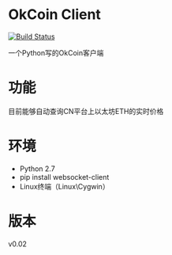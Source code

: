 # OkCoin Client

[![Build Status](https://travis-ci.org/HsingPeng/okcoin_client.svg?branch=master)](https://travis-ci.org/HsingPeng/okcoin_client)

一个Python写的OkCoin客户端

# 功能

目前能够自动查询CN平台上以太坊ETH的实时价格

# 环境

* Python 2.7
* pip install websocket-client
* Linux终端（Linux\Cygwin）

# 版本

v0.02

